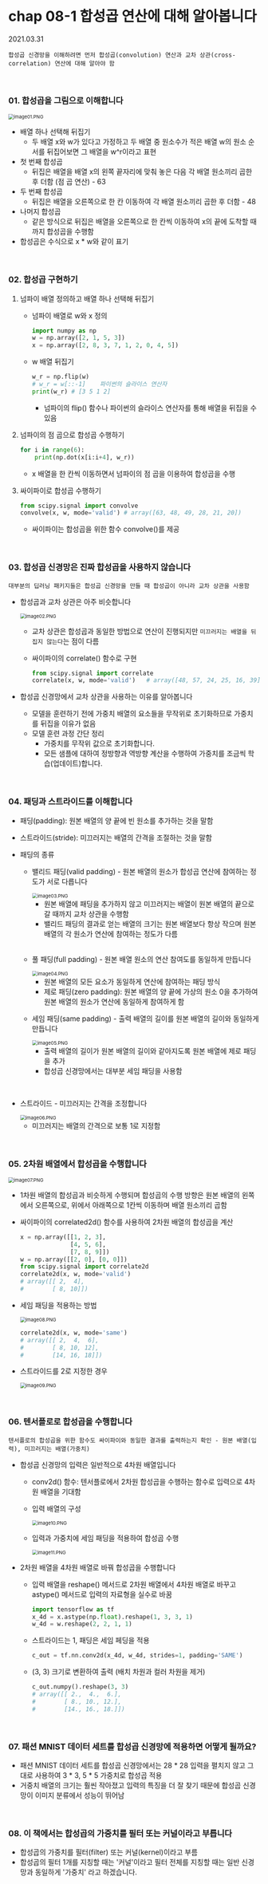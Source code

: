 # chap 08-1 합성곱 연산에 대해 알아봅니다

2021.03.31

`합성곱 신경망을 이해하려면 먼저 합성곱(convolution) 연산과 교차 상관(cross-correlation) 연산에 대해 알아야 함`

<br>

### 01. 합성곱을 그림으로 이해합니다

<img src="https://github.com/hyunmin0317/DeepLearning_Study/blob/master/chap08/section1/image01.PNG?raw=true" alt="image01.PNG" style="zoom:67%;" />

* 배열 하나 선택해 뒤집기
  * 두 배열 x와 w가 있다고 가정하고 두 배열 중 원소수가 적은 배열 w의 원소 순서를 뒤집어보면 그 배열을 w^r이라고 표현
* 첫 번째 합성곱
  * 뒤집은 배열을 배열 x의 왼쪽 끝자리에 맞춰 놓은 다음 각 배열 원소끼리 곱한 후 더함 (점 곱 연산) - 63
* 두 번째 합성곱
  * 뒤집은 배열을 오른쪽으로 한 칸 이동하여 각 배열 원소끼리 곱한 후 더함 - 48
* 나머지 합성곱
  * 같은 방식으로 뒤집은 배열을 오른쪽으로 한 칸씩 이동하여 x의 끝에 도착할 때까지 합성곱을 수행함
* 합성곱은 수식으로 x * w와 같이 표기

<br>

### 02. 합성곱 구현하기

1. 넘파이 배열 정의하고 배열 하나 선택해 뒤집기

   * 넘파이 배열로 w와 x 정의

     ```python
     import numpy as np
     w = np.array([2, 1, 5, 3])
     x = np.array([2, 8, 3, 7, 1, 2, 0, 4, 5])
     ```

   * w 배열 뒤집기

     ```python
     w_r = np.flip(w)
     # w_r = w[::-1]	파이썬의 슬라이스 연산자
     print(w_r)	# [3 5 1 2]
     ```

     * 넘파이의 flip() 함수나 파이썬의 슬라이스 연산자를 통해 배열을 뒤집을 수 있음

2. 넘파이의 점 곱으로 합성곱 수행하기

   ```python
   for i in range(6):
       print(np.dot(x[i:i+4], w_r))
   ```

   * x 배열을 한 칸씩 이동하면서 넘파이의 점 곱을 이용하여 합성곱을 수행

3. 싸이파이로 합성곱 수행하기

   ```python
   from scipy.signal import convolve
   convolve(x, w, mode='valid')	# array([63, 48, 49, 28, 21, 20])
   ```

   * 싸이파이는 합성곱을 위한 함수 convolve()를 제공

<br>

### 03. 합성곱 신경망은 진짜 합성곱을 사용하지 않습니다

`대부분의 딥러닝 패키지들은 합성곱 신경망을 만들 때 합성곱이 아니라 교차 상관을 사용함`

* 합성곱과 교차 상관은 아주 비슷합니다

  <img src="https://github.com/hyunmin0317/DeepLearning_Study/blob/master/chap08/section1/image02.PNG?raw=true" alt="image02.PNG" style="zoom:67%;" />

  * 교차 상관은 합성곱과 동일한 방법으로 연산이 진행되지만 `미끄러지는 배열을 뒤집지 않는다`는 점이 다름

  * 싸이파이의 correlate() 함수로 구현

    ```python
    from scipy.signal import correlate
    correlate(x, w, mode='valid')	# array([48, 57, 24, 25, 16, 39])
    ```

* 합성곱 신경망에서 교차 상관을 사용하는 이유를 알아봅니다

  * 모델을 훈련하기 전에 가중치 배열의 요소들을 무작위로 초기화하므로 가중치를 뒤집을 이유가 없음
  * 모델 훈련 과정 간단 정리
    * 가중치를 무작위 값으로 초기화합니다.
    * 모든 샘플에 대하여 정방향과 역방향 계산을 수행하여 가중치를 조금씩 학습(업데이트)합니다.

<br>

### 04. 패딩과 스트라이드를 이해합니다

* 패딩(padding): 원본 배열의 양 끝에 빈 원소를 추가하는 것을 말함

* 스트라이드(stride): 미끄러지는 배열의 간격을 조절하는 것을 말함

* 패딩의 종류

  * 밸리드 패딩(valid padding) - 원본 배열의 원소가 합성곱 연산에 참여하는 정도가 서로 다릅니다

    <img src="https://github.com/hyunmin0317/DeepLearning_Study/blob/master/chap08/section1/image03.PNG?raw=true" alt="image03.PNG" style="zoom:67%;" />

    * 원본 배열에 패딩을 추가하지 않고 미끄러지는 배열이 원본 배열의 끝으로 갈 때까지 교차 상관을 수행함
    * 밸리드 패딩의 결과로 얻는 배열의 크기는 원본 배열보다 항상 작으며 원본 배열의 각 원소가 연산에 참여하는 정도가 다름

  <br>

  * 풀 패딩(full padding) - 원본 배열 원소의 연산 참여도를 동일하게 만듭니다

    <img src="https://github.com/hyunmin0317/DeepLearning_Study/blob/master/chap08/section1/image04.PNG?raw=true" alt="image04.PNG" style="zoom:67%;" />

    * 원본 배열의 모든 요소가 동일하게 연산에 참여하는 패딩 방식
    * 제로 패딩(zero padding): 원본 배열의 양 끝에 가상의 원소 0을 추가하여 원본 배열의 원소가 연산에 동일하게 참여하게 함

  * 세임 패딩(same padding) - 출력 배열의 길이를 원본 배열의 길이와 동일하게 만듭니다 

    <img src="https://github.com/hyunmin0317/DeepLearning_Study/blob/master/chap08/section1/image05.PNG?raw=true" alt="image05.PNG" style="zoom:67%;" />

    * 출력 배열의 길이가 원본 배열의 길이와 같아지도록 원본 배열에 제로 패딩을 추가
    * 합성곱 신경망에서는 대부분 세임 패딩을 사용함

<br>

* 스트라이드 - 미끄러지는 간격을 조정합니다

  <img src="https://github.com/hyunmin0317/DeepLearning_Study/blob/master/chap08/section1/image06.PNG?raw=true" alt="image06.PNG" style="zoom:67%;" />

  * 미끄러지는 배열의 간격으로 보통 1로 지정함

<br>

### 05. 2차원 배열에서 합성곱을 수행합니다

<img src="https://github.com/hyunmin0317/DeepLearning_Study/blob/master/chap08/section1/image07.PNG?raw=true" alt="image07.PNG" style="zoom:67%;" />

* 1차원 배열의 합성곱과 비슷하게 수행되며 합성곱의 수행 방향은 원본 배열의 왼쪽에서 오른쪽으로, 위에서 아래쪽으로 1칸씩 이동하며 배열 원소끼리 곱함

* 싸이파이의 correlated2d() 함수를 사용하여 2차원 배열의 합성곱을 계산

  ```python
  x = np.array([[1, 2, 3],
                [4, 5, 6],
                [7, 8, 9]])
  w = np.array([[2, 0], [0, 0]])
  from scipy.signal import correlate2d
  correlate2d(x, w, mode='valid')
  # array([[ 2,  4],
  #        [ 8, 10]])
  ```

* 세임 패딩을 적용하는 방법

  <img src="https://github.com/hyunmin0317/DeepLearning_Study/blob/master/chap08/section1/image08.PNG?raw=true" alt="image08.PNG" style="zoom:67%;" />

  ```python
  correlate2d(x, w, mode='same')
  # array([[ 2,  4,  6],
  #        [ 8, 10, 12],
  #        [14, 16, 18]])
  ```

* 스트라이드를 2로 지정한 경우

  <img src="https://github.com/hyunmin0317/DeepLearning_Study/blob/master/chap08/section1/image09.PNG?raw=true" alt="image09.PNG" style="zoom:67%;" />

<br>

### 06. 텐서플로로 합성곱을 수행합니다

`텐서플로의 합성곱을 위한 함수도 싸이파이와 동일한 결과를 출력하는지 확인 - 원본 배열(입력), 미끄러지는 배열(가중치)`

* 합성곱 신경망의 입력은 일반적으로 4차원 배열입니다

  * conv2d() 함수: 텐서플로에서 2차원 합성곱을 수행하는 함수로 입력으로 4차원 배열을 기대함

  * 입력 배열의 구성

    <img src="https://github.com/hyunmin0317/DeepLearning_Study/blob/master/chap08/section1/image10.PNG?raw=true" alt="image10.PNG" style="zoom:67%;" />

  * 입력과 가중치에 세임 패딩을 적용하여 합성곱 수행

    <img src="https://github.com/hyunmin0317/DeepLearning_Study/blob/master/chap08/section1/image11.PNG?raw=true" alt="image11.PNG" style="zoom:67%;" />

* 2차원 배열을 4차원 배열로 바꿔 합성곱을 수행합니다

  * 입력 배열을 reshape() 메서드로 2차원 배열에서 4차원 배열로 바꾸고 astype() 메서드로 입력의 자료형을 실수로 바꿈

    ```python
    import tensorflow as tf
    x_4d = x.astype(np.float).reshape(1, 3, 3, 1)
    w_4d = w.reshape(2, 2, 1, 1)
    ```

  * 스트라이드는 1, 패딩은 세임 페딩을 적용

    ```python
    c_out = tf.nn.conv2d(x_4d, w_4d, strides=1, padding='SAME')
    ```

  * (3, 3) 크기로 변환하여 출력 (배치 차원과 컬러 차원을 제거)

    ```python
    c_out.numpy().reshape(3, 3)
    # array([[ 2.,  4.,  6.],
    #        [ 8., 10., 12.],
    #        [14., 16., 18.]])
    ```

<br>

### 07. 패션 MNIST 데이터 세트를 합성곱 신경망에 적용하면 어떻게 될까요?

* 패션 MNIST 데이터 세트를 합성곱 신경망에서는 28 * 28 입력을 펼치지 않고 그대로 사용하여 3 * 3, 5 * 5 가중치로 합성곱 적용
* 거중치 배열의 크기는 훨씬 작아졌고 입력의 특징을 더 잘 찾기 때문에 합성곱 신경망이 이미지 분류에서 성능이 뛰어남

<br>

### 08. 이 책에서는 합성곱의 가중치를 필터 또는 커널이라고 부릅니다

* 합성곱의 가중치를 필터(filter) 또는 커널(kernel)이라고 부름
* 합성곱의 필터 1개를 지칭할 때는 '커널'이라고 필터 전체를 지칭할 때는 일반 신경망과 동일하게 '가중치' 라고 하겠습니다.